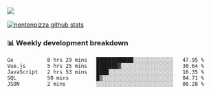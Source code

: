 ### ![](http://img.shields.io/badge/Go-language-blue?style=for-the-badge&logo=appveyor)
[![nentenpizza github stats](https://github-readme-stats.vercel.app/api?username=nentenpizza&count_private=true)](https://github.com/anuraghazra/github-readme-stats)

### 📊 Weekly development breakdown

<!--START_SECTION:waka-->
```text
Go           8 hrs 29 mins   ████████████░░░░░░░░░░░░░   47.95 % 
Vue.js       5 hrs 25 mins   ███████▓░░░░░░░░░░░░░░░░░   30.64 % 
JavaScript   2 hrs 53 mins   ████░░░░░░░░░░░░░░░░░░░░░   16.35 % 
SQL          50 mins         █▒░░░░░░░░░░░░░░░░░░░░░░░   04.71 % 
JSON         2 mins          ░░░░░░░░░░░░░░░░░░░░░░░░░   00.28 % 
```
<!--END_SECTION:waka-->


